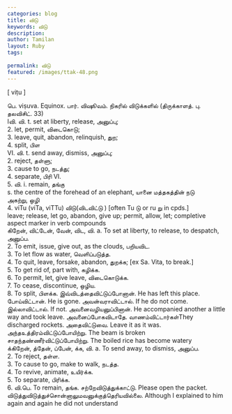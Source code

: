 ```yaml
---
categories: blog
title: விடு
keywords: விடு
description: 
author: Tamilan
layout: Ruby
tags: 
 
permalink: விடு
featured: /images/ttak-48.png
---
```

  
[ viṭu ]  
  
பெ. viṣuva. Equinox. பார். விஷூவம். நிகரில் விடுக்களில் (திருக்காளத். பு. தலவிசிட். 33)  
Iவி. வி. t. set at liberty, release, அனுப்பு;   
2. let, permit, விடைகொடு;   
3. leave, quit, abandon, relinquish, துற;   
4. split, பிள  
VI. வி. t. send away, dismiss, அனுப்பு;   
2. reject, தள்ளு;   
3. cause to go, நடத்து;   
4. separate, பிரி VI.   
5. வி. i. remain, தங்கு  
s. the centre of the forehead of an elephant, யானை மத்தகத்தின் நடு  
அகற்று, ஒழி  
4. viTu (viTa, viTTu) விடு(விடவிட்டு ) [often Tu டு or ru று in cpds.]  
leave; release, let go, abandon, give up; permit, allow, let; completive aspect marker in verb compounds  
கிறேன், விட்டேன், வேன், விட, வி. a. To set at liberty, to release, to despatch, அனுப்ப.   
2. To emit, issue, give out, as the clouds, பறியவிட.   
3. To let flow as water, வெளிப்படுத்த.   
4. To quit, leave, forsake, abandon, துறக்க; [ex Sa. Vita, to break.]  
5. To get rid of, part with, கழிக்க.   
6. To permit, let, give leave, விடைகொடுக்க.   
7. To cease, discontinue, ஒழிய.   
8. To split, பிளக்க. இவ்விடத்தைவிட்டுப்போனான். He has left this place. போய்விட்டான். He is gone. அவன்வராவிட்டால். If he do not come. இல்லாவிட்டால். If not. அவனைவழியனுப்பினான். He accompanied another a little way and took leave. அவனைப்போகவிடாதே. வாணம்விட்டார்கள்They discharged rockets. அதைவிட்டுவை. Leave it as it was. அந்தஉத்திரம்விட்டுப்போயிற்று. The beam is broken சாதந்தண்ணீர்விட்டுப்போயிற்று. The boiled rice has become watery  
க்கிறேன், த்தேன், ப்பேன், க்க, வி. a. To send away, to dismiss, அனுப்ப.   
2. To reject, தள்ள.   
3. To cause to go, make to walk, நடத்த.   
4. To revive, animate, உயிர்க்க.   
5. To separate, பிரிக்க.   
6. வி.பெ. To remain, தங்க. சற்றேவிடுத்துக்காட்டு. Please open the packet. விடுத்துவிடுத்துச்சொன்னாலுமவனுக்குத்தெரியவில்லை. Although I explained to him again and again he did not understand